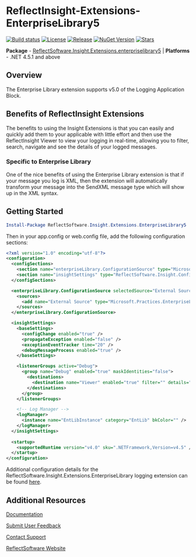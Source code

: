 # ReflectInsight-Extensions-EnterpriseLibrary5

[![Build status](https://ci.appveyor.com/api/projects/status/github/reflectsoftware/reflectinsight-extensions-enterpriselibrary5?svg=true)](https://ci.appveyor.com/project/reflectsoftware/reflectinsight-extensions-enterpriselibrary5)
[![License](https://img.shields.io/:license-MS--PL-blue.svg)](https://github.com/reflectsoftware/reflectinsight-extensions-enterpriselibrary5/license.md)
[![Release](https://img.shields.io/github/release/reflectsoftware/reflectinsight-extensions-enterpriselibrary5.svg)](https://github.com/reflectsoftware/reflectinsight-extensions-enterpriselibrary5/releases/latest)
[![NuGet Version](http://img.shields.io/nuget/v/reflectsoftware.insight.extensions.enterpriselibrary5.svg?style=flat)](http://www.nuget.org/packages/ReflectSoftware.Insight.Extensions.enterpriselibrary5/)
[![Stars](https://img.shields.io/github/stars/reflectsoftware/reflectinsight-extensions-enterpriselibrary5.svg)](https://github.com/reflectsoftware/reflectinsight-extensions-enterpriselibrary5/stargazers)

**Package** - [ReflectSoftware.Insight.Extensions.enterpriselibrary5](http://www.nuget.org/packages/ReflectSoftware.Insight.Extensions.enterpriselibrary5/) | **Platforms** - .NET 4.5.1 and above

## Overview ##

The Enterprise Library extension supports v5.0 of the Logging Application Block. 

## Benefits of ReflectInsight Extensions ##

The benefits to using the Insight Extensions is that you can easily and quickly add them to your applicable with little effort and then use the ReflectInsight Viewer to view your logging in real-time, allowing you to filter, search, navigate and see the details of your logged messages.

### Specific to Enterprise Library ###

One of the nice benefits of using the Enterprise Library extension is that if your message you log is XML, then the extension will automatically transform your message into the SendXML message type which will show up in the XML syntax.

## Getting Started


```powershell
Install-Package ReflectSoftware.Insight.Extensions.EnterpriseLibrary5
```

Then in your app.config or web.config file, add the following configuration sections:

```xml
<?xml version="1.0" encoding="utf-8"?>
<configuration>
  <configSections>
    <section name="enterpriseLibrary.ConfigurationSource" type="Microsoft.Practices.EnterpriseLibrary.Common.Configuration.ConfigurationSourceSection, Microsoft.Practices.EnterpriseLibrary.Common" requirePermission="true" />    
    <section name="insightSettings" type="ReflectSoftware.Insight.ConfigurationHandler,ReflectSoftware.Insight" />
  </configSections>

  <enterpriseLibrary.ConfigurationSource selectedSource="External Source">
    <sources>
      <add name="External Source" type="Microsoft.Practices.EnterpriseLibrary.Common.Configuration.FileConfigurationSource, Microsoft.Practices.EnterpriseLibrary.Common" filePath="EntLib.config" />
    </sources>
  </enterpriseLibrary.ConfigurationSource>

  <insightSettings>
    <baseSettings>
      <configChange enabled="true" />
      <propagateException enabled="false" />
      <exceptionEventTracker time="20" />
      <debugMessageProcess enabled="true" />
    </baseSettings>

    <listenerGroups active="Debug">
      <group name="Debug" enabled="true" maskIdentities="false">
        <destinations>
          <destination name="Viewer" enabled="true" filter="" details="Viewer" />
        </destinations>
      </group>
    </listenerGroups>

    <!-- Log Manager -->
    <logManager>
      <instance name="EntLibInstance" category="EntLib" bkColor="" />
    </logManager>
  </insightSettings>
    
  <startup>
    <supportedRuntime version="v4.0" sku=".NETFramework,Version=v4.5" />
  </startup>
</configuration>
```

Additional configuration details for the ReflectSoftware.Insight.Extensions.EnterpriseLibrary logging extension can be found [here](https://reflectsoftware.atlassian.net/wiki/display/RI5/Logging+Application+Block+Extension).

## Additional Resources

[Documentation](https://reflectsoftware.atlassian.net/wiki/display/RI5/ReflectInsight+5+documentation)

[Submit User Feedback](http://reflectsoftware.uservoice.com/forums/158277-reflectinsight-feedback)

[Contact Support](support@reflectsoftware.com)

[ReflectSoftware Website](http://reflectsoftware.com)
